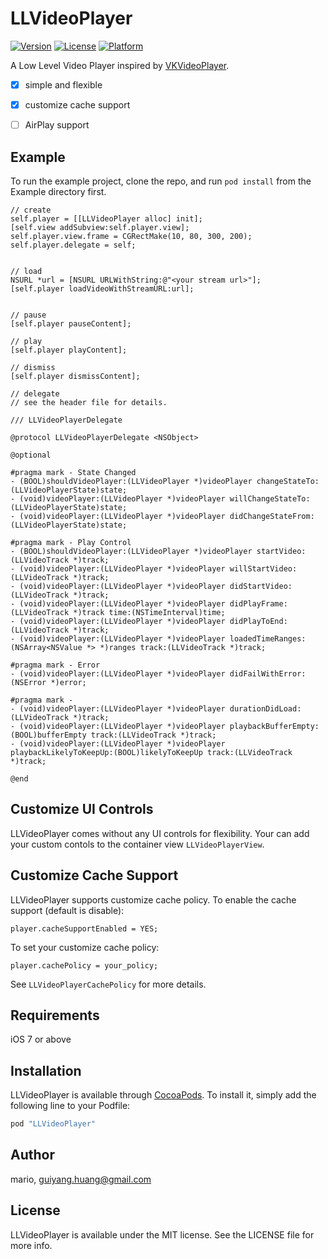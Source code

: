 # LLVideoPlayer

[![Version](https://img.shields.io/cocoapods/v/LLVideoPlayer.svg?style=flat)](http://cocoapods.org/pods/LLVideoPlayer)
[![License](https://img.shields.io/cocoapods/l/LLVideoPlayer.svg?style=flat)](http://cocoapods.org/pods/LLVideoPlayer)
[![Platform](https://img.shields.io/cocoapods/p/LLVideoPlayer.svg?style=flat)](http://cocoapods.org/pods/LLVideoPlayer)

A Low Level Video Player inspired by [VKVideoPlayer](https://github.com/viki-org/VKVideoPlayer).



- [x] simple and flexible
- [x] customize cache support
- [ ] AirPlay support


## Example

To run the example project, clone the repo, and run `pod install` from the Example directory first.

```
// create
self.player = [[LLVideoPlayer alloc] init];
[self.view addSubview:self.player.view];
self.player.view.frame = CGRectMake(10, 80, 300, 200);
self.player.delegate = self;


// load
NSURL *url = [NSURL URLWithString:@"<your stream url>"];  
[self.player loadVideoWithStreamURL:url];


// pause
[self.player pauseContent];

// play
[self.player playContent];

// dismiss
[self.player dismissContent];

// delegate
// see the header file for details.
```

```
/// LLVideoPlayerDelegate

@protocol LLVideoPlayerDelegate <NSObject>

@optional

#pragma mark - State Changed
- (BOOL)shouldVideoPlayer:(LLVideoPlayer *)videoPlayer changeStateTo:(LLVideoPlayerState)state;
- (void)videoPlayer:(LLVideoPlayer *)videoPlayer willChangeStateTo:(LLVideoPlayerState)state;
- (void)videoPlayer:(LLVideoPlayer *)videoPlayer didChangeStateFrom:(LLVideoPlayerState)state;

#pragma mark - Play Control
- (BOOL)shouldVideoPlayer:(LLVideoPlayer *)videoPlayer startVideo:(LLVideoTrack *)track;
- (void)videoPlayer:(LLVideoPlayer *)videoPlayer willStartVideo:(LLVideoTrack *)track;
- (void)videoPlayer:(LLVideoPlayer *)videoPlayer didStartVideo:(LLVideoTrack *)track;
- (void)videoPlayer:(LLVideoPlayer *)videoPlayer didPlayFrame:(LLVideoTrack *)track time:(NSTimeInterval)time;
- (void)videoPlayer:(LLVideoPlayer *)videoPlayer didPlayToEnd:(LLVideoTrack *)track;
- (void)videoPlayer:(LLVideoPlayer *)videoPlayer loadedTimeRanges:(NSArray<NSValue *> *)ranges track:(LLVideoTrack *)track;

#pragma mark - Error
- (void)videoPlayer:(LLVideoPlayer *)videoPlayer didFailWithError:(NSError *)error;

#pragma mark - 
- (void)videoPlayer:(LLVideoPlayer *)videoPlayer durationDidLoad:(LLVideoTrack *)track;
- (void)videoPlayer:(LLVideoPlayer *)videoPlayer playbackBufferEmpty:(BOOL)bufferEmpty track:(LLVideoTrack *)track;
- (void)videoPlayer:(LLVideoPlayer *)videoPlayer playbackLikelyToKeepUp:(BOOL)likelyToKeepUp track:(LLVideoTrack *)track;

@end
```

## Customize UI Controls

LLVideoPlayer comes without any UI controls for flexibility. Your can add your custom contols to the container view `LLVideoPlayerView`.

## Customize Cache Support

LLVideoPlayer supports customize cache policy. To enable the cache support (default is disable):

```
player.cacheSupportEnabled = YES;
```

To set your customize cache policy:

```
player.cachePolicy = your_policy;
```

See `LLVideoPlayerCachePolicy` for more details.

## Requirements

iOS 7 or above

## Installation

LLVideoPlayer is available through [CocoaPods](http://cocoapods.org). To install
it, simply add the following line to your Podfile:

```ruby
pod "LLVideoPlayer"
```

## Author

mario, guiyang.huang@gmail.com

## License

LLVideoPlayer is available under the MIT license. See the LICENSE file for more info.
